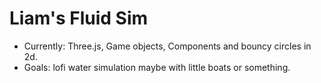 # Liam's Fluid Sim

- Currently: Three.js, Game objects, Components and bouncy circles in 2d.
- Goals: lofi water simulation maybe with little boats or something.

